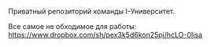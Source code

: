 
Приватный репозиторий команды I-Университет.

Все самое не обходимое для работы: https://www.dropbox.com/sh/pex3k5d6kon25pj/hcLO-0Iisa
